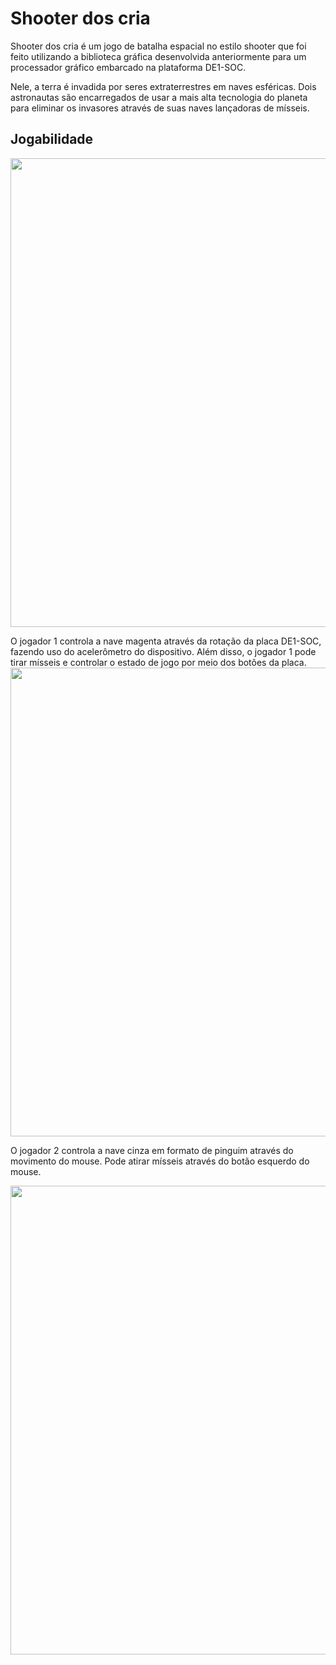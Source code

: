 # Shooter dos cria
Shooter dos cria é um jogo de batalha espacial no estilo shooter que foi feito utilizando a biblioteca gráfica desenvolvida anteriormente para um processador gráfico embarcado na plataforma DE1-SOC.

Nele, a terra é invadida por seres extraterrestres em naves esféricas. Dois astronautas são encarregados de usar a mais alta tecnologia do planeta para eliminar os invasores através de suas naves lançadoras de mísseis.

## Jogabilidade
<img src="https://github.com/user-attachments/assets/7485b9bc-31a6-4715-b8c6-df57bbc80b9c" width="750">

O jogador 1 controla a nave magenta através da rotação da placa DE1-SOC, fazendo uso do acelerômetro do dispositivo. Além disso, o jogador 1 pode tirar mísseis e controlar o estado de jogo por meio dos botões da placa.
<img src="https://github.com/user-attachments/assets/5a7f443b-069f-49f8-8831-b22e59272010" width="750">

O jogador 2 controla a nave cinza em formato de pinguim através do movimento do mouse. Pode atirar mísseis através do botão esquerdo do mouse.

<img src="https://github.com/user-attachments/assets/fa3da865-8ca9-4d46-9a5c-10165dbc12c7" width="750">

